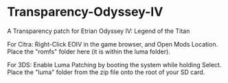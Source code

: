 # Transparency-Odyssey-IV
A Transparency patch for Etrian Odyssey IV: Legend of the Titan




For Citra: 
Right-Click EOIV in the game browser, and Open Mods Location. Place the "romfs" folder here (it is within the luma folder).


For 3DS: 
Enable Luma Patching by booting the system while holding Select.
Place the "luma" folder from the zip file onto the root of your SD card.
